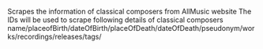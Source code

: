 Scrapes the information of classical composers from AllMusic website 
The IDs will be used to scrape following details of classical composers
name/placeofBirth/dateOfBirth/placeOfDeath/dateOfDeath/pseudonym/works/recordings/releases/tags/ 




